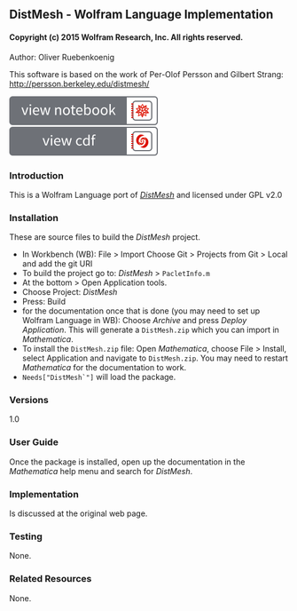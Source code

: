 ## DistMesh - Wolfram Language Implementation
#### Copyright (c) 2015 Wolfram Research, Inc.  All rights reserved.

Author: Oliver Ruebenkoenig

This software is based on the work of Per-Olof Persson and Gilbert
Strang: http://persson.berkeley.edu/distmesh/

[![View notebook](notebook.svg)](https://www.wolframcloud.com/objects/user-fcd49e54-a538-4c96-b83c-283763b842da/dev/WDV/wdv_api?user=WolframResearch&repo=DistMesh&branch=master)
[![View cdf](cdf.svg)](https://www.wolframcloud.com/objects/user-fcd49e54-a538-4c96-b83c-283763b842da/dev/WDV/wdv_api?user=WolframResearch&repo=DistMesh&branch=master)

### Introduction
This is a Wolfram Language port of [*DistMesh*](http://persson.berkeley.edu/distmesh/) and licensed under GPL v2.0

### Installation
These are source files to build the *DistMesh* project.

- In Workbench (WB): File > Import
Choose Git > Projects from Git > Local and add the git URI
- To build the project go to: *DistMesh* > `PacletInfo.m`
- At the bottom > Open Application tools.
- Choose Project: *DistMesh*
- Press: Build
- for the documentation once that is done (you may need to set up Wolfram Language in WB): Choose *Archive* and press *Deploy Application*. This will generate a `DistMesh.zip` which you can import in *Mathematica*.
- To install the `DistMesh.zip` file: Open *Mathematica*, choose File > Install, select Application and navigate to `DistMesh.zip`. You may need to restart *Mathematica* for the documentation to work.
- ``Needs["DistMesh`"]`` will load the package.


### Versions
1.0

### User Guide
Once the package is installed, open up the documentation in the *Mathematica* help menu and search for *DistMesh*.

### Implementation
Is discussed at the original web page.

### Testing
None.

### Related Resources
None.

